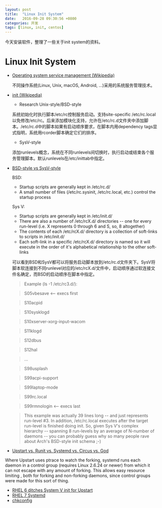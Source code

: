 ```yaml
---
layout: post
title:  "Linux Init System"
date:   2016-09-28 09:30:56 +0800
categories: 开发
tags: [linux, init, centos]
---
```


今天安装软件，整理了一些关于init system的资料。

# Linux Init System
* [Operating system service management (Wikipedia)](https://en.wikipedia.org/wiki/Operating_system_service_management)

  不同操作系统(Linux, Unix, macOS, Android, ...)采用的系统服务管理技术。
* [init (Wikipedia)](https://en.wikipedia.org/wiki/Init)
  * Research Unix-style/BSD-style

   系统初始化时执行脚本/etc/rc控制服务启动。支持site-specific /etc/rc.local以免修改/etc/rc。后来添加模块化支持，允许在/etc/rc.d文件夹中添加脚本。/etc/rc.d中的脚本如果有启动顺序要求，在脚本内用dependency tags显式指明，系统用rcorder脚本确定它们的排序。
  * SysV-style

   添加runlevels概念，系统在不同runlevels间切换时，执行启动或结束各个服务管理脚本。默认runlevels在/etc/inittab中指定。
* [BSD-style vs SysV-style](https://bbs.archlinux.org/viewtopic.php?id=47087)

  BSD:
  * Startup scripts are generally kept in /etc/rc.d/
  * A small number of files (/etc/rc.sysinit, /etc/rc.local, etc.) control the startup process

  Sys V:
  * Startup scripts are generally kept in /etc/init.d/
  * There are also a number of /etc/rcX.d/ directories -- one for every run-level (i.e. X represents 0 through 6 and S, so, 8 altogether)
  * The contents of each /etc/rcX.d/ directory is a collection of soft-links to scripts in /etc/init.d/
  * Each soft-link in a specific /etc/rcX.d/ directory is named so it will execute in the order of it's alphabetical relationship to the other soft-links

  可以看到BSD和SysV都可以将服务启动脚本放到/etc/rc.d文件夹下。SysV将脚本软连接到不同runlevel对应的/etc/rcX.d/文件中，启动顺序通过软连接文件名确定，而BSD的启动顺序在脚本中指定。

  > Example (ls -1 /etc/rc3.d/):

  > S05vbesave  <-- execs first

  > S10acpid

  > S10sysklogd

  > S10xserver-xorg-input-wacom

  > S11klogd

  > S12dbus

  > S12hal

  > ...

  > S98usplash

  > S99acpi-support

  > S99laptop-mode

  > S99rc.local

  > S99rmnologin  <-- execs last

  > This example was actually 39 lines long -- and just represents run-level #3.  In addition, /etc/rc.local executes after the target run-level is finished doing init.
  So, given Sys V's complex hierarchy -- spanning 8 run-levels by an average of N-number of daemons -- you can probably guess why so many people rave about Arch's BSD-style init schema ;-)

* [Upstart vs. Runit vs. Systemd vs. Circus vs. God](http://centos-vn.blogspot.jp/2014/06/daemon-showdown-upstart-vs-runit-vs.html)

 Where Upstart uses ptrace to watch the forking, systemd runs each daemon in a control group (requires Linux 2.6.24 or newer) from which it can not escape with any amount of forking. This allows easy resource limiting , both for forking and non-forking daemons, since control groups were made for this sort of thing.

* [RHEL 6 ditches System V init for Upstart](http://searchenterpriselinux.techtarget.com/tip/RHEL-6-ditches-System-V-init-for-Upstart-What-Linux-admins-need-to-know)
* [RHEL 7 Systemd ](https://access.redhat.com/documentation/en-US/Red_Hat_Enterprise_Linux/7/html/System_Administrators_Guide/chap-Managing_Services_with_systemd.html)
* [chkconfig](http://linuxcommand.org/man_pages/chkconfig8.html)
